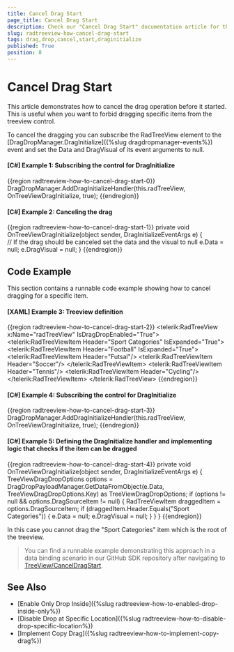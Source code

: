 ```yaml
---
title: Cancel Drag Start
page_title: Cancel Drag Start
description: Check our "Cancel Drag Start" documentation article for the RadTreeView WPF control.
slug: radtreeview-how-cancel-drag-start
tags: drag,drop,cancel,start,draginitialize
published: True
position: 8
---
```


# Cancel Drag Start

This article demonstrates how to cancel the drag operation before it started. This is useful when you want to forbid dragging specific items from the treeview control.

To cancel the dragging you can subscribe the RadTreeView element to the [DragDropManager.DragInitialize]({%slug dragdropmanager-events%}) event and set the Data and DragVisual of its event arguments to null.

#### __[C#] Example 1: Subscribing the control for DragInitialize__
{{region radtreeview-how-to-cancel-drag-start-0}}
	DragDropManager.AddDragInitializeHandler(this.radTreeView, OnTreeViewDragInitialize, true);
{{endregion}}	

#### __[C#] Example 2: Canceling the drag__
{{region radtreeview-how-to-cancel-drag-start-1}}
	private void OnTreeViewDragInitialize(object sender, DragInitializeEventArgs e)
	{	
		// If the drag should be canceled set the data and the visual to null
		e.Data = null;
		e.DragVisual = null;
	}
{{endregion}}

## Code Example

This section contains a runnable code example showing how to cancel dragging for a specific item.

#### __[XAML] Example 3: Treeview definition__
{{region radtreeview-how-to-cancel-drag-start-2}}
	<telerik:RadTreeView x:Name="radTreeView" IsDragDropEnabled="True">
		<telerik:RadTreeViewItem Header="Sport Categories" IsExpanded="True">
			<telerik:RadTreeViewItem Header="Football" IsExpanded="True">
				<telerik:RadTreeViewItem Header="Futsal"/>
				<telerik:RadTreeViewItem Header="Soccer"/>
			</telerik:RadTreeViewItem>
			<telerik:RadTreeViewItem Header="Tennis"/>
			<telerik:RadTreeViewItem Header="Cycling"/>
		</telerik:RadTreeViewItem>
	</telerik:RadTreeView>
{{endregion}}

#### __[C#] Example 4: Subscribing the control for DragInitialize__
{{region radtreeview-how-to-cancel-drag-start-3}}
	DragDropManager.AddDragInitializeHandler(this.radTreeView, OnTreeViewDragInitialize, true);
{{endregion}}
	
#### __[C#] Example 5: Defining the DragInitialize handler and implementing logic that checks if the item can be dragged__
{{region radtreeview-how-to-cancel-drag-start-4}}
	private void OnTreeViewDragInitialize(object sender, DragInitializeEventArgs e)
	{
		TreeViewDragDropOptions options = DragDropPayloadManager.GetDataFromObject(e.Data, TreeViewDragDropOptions.Key) as TreeViewDragDropOptions;
		if (options != null && options.DragSourceItem != null)
		{
			RadTreeViewItem draggedItem = options.DragSourceItem;
			if (draggedItem.Header.Equals("Sport Categories"))
			{
				e.Data = null;
				e.DragVisual = null;
			}
		}
	}
{{endregion}}

In this case you cannot drag the "Sport Categories" item which is the root of the treeview.

> You can find a runnable example demonstrating this approach in a data binding scenario in our GitHub SDK repository after navigating to [TreeView/CancelDragStart](https://github.com/telerik/xaml-sdk/tree/master/TreeView/CancelDragStart).

## See Also
 * [Enable Only Drop Inside]({%slug radtreeview-how-to-enabled-drop-inside-only%})
 * [Disable Drop at Specific Location]({%slug radtreeview-how-to-disable-drop-specific-location%})
 * [Implement Copy Drag]({%slug radtreeview-how-to-implement-copy-drag%})